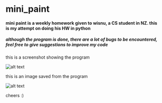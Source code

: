 # mini_paint
#### mini paint is a weekly homework given to wisnu, a CS student in NZ. this is my attempt on doing his HW in python

##### although the program is done, there are a lot of bugs to be encountered, feel free to give suggestions to improve my code

this is a screenshot showing the program

![alt text](https://github.com/chromium7/mini_paint/blob/image.png?raw=true)

this is an image saved from the program

![alt text](https://github.com/chromium7/mini_paint/blob/example.jpg?raw=true)

cheers :)
